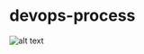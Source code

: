 # devops-process

![alt text]([[http://url/to/img.png](https://github.com/sankarlv/devops-process/blob/main/image.png)](https://github.com/sankarlv/devops-process/blob/e8a22cd1cd09aa650e3a36bddf19cbb55d7c331e/image.png))
